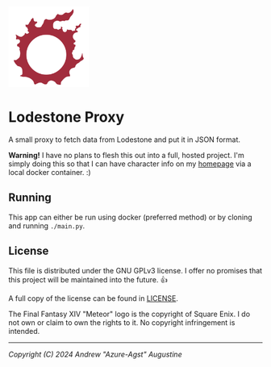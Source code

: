<img src="./assets/ffxiv.svg" height=160>

# Lodestone Proxy

A small proxy to fetch data from Lodestone and put it in JSON format.

**Warning!** I have no plans to flesh this out into a full, hosted project. I'm simply doing this so that I can have character info on my [homepage](https://gethomepage.dev) via a local docker container. :)

## Running

This app can either be run using docker (preferred method) or by cloning and running `./main.py`.

## License

This file is distributed under the GNU GPLv3 license. I offer no promises that this project will be maintained into the future. 👍

A full copy of the license can be found in [LICENSE](./LICENSE).

The Final Fantasy XIV "Meteor" logo is the copyright of Square Enix. I do not own or claim to own the rights to it. No copyright infringement is intended.

---

*Copyright (C) 2024 Andrew "Azure-Agst" Augustine*